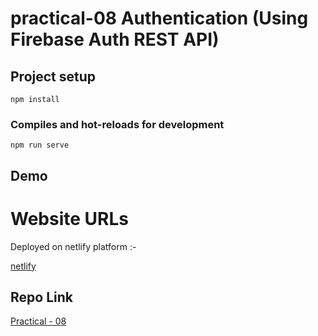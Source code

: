 # practical-08 Authentication (Using Firebase Auth REST API)

## Project setup

```
npm install
```

### Compiles and hot-reloads for development

```
npm run serve
```
## Demo

# Website URLs

Deployed on netlify platform :-

[netlify](https://vuejs-pr-08.netlify.app/)

## Repo Link

[Practical - 08](https://github.com/mansinakrani/vuejs-practicals.git)
